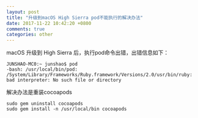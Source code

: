 ```yaml
---
layout: post
title: "升级到macOS High Sierra pod不能执行的解决办法"
date: 2017-11-22 10:42:20 +0800
comments: true
categories: other
---
```

macOS 升级到 High Sierra 后，执行pod命令出错，出错信息如下：
```
JUNSHAO-MC0:~ junshao$ pod
-bash: /usr/local/bin/pod: /System/Library/Frameworks/Ruby.framework/Versions/2.0/usr/bin/ruby: bad interpreter: No such file or directory
```
解决办法是重装cocoapods
```
sudo gem uninstall cocoapods
sudo gem install -n /usr/local/bin cocoapods
```
